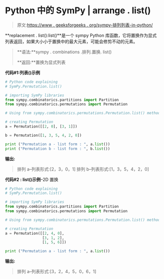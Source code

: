 # Python 中的 SymPy | arrange . list()

> 原文:[https://www . geeksforgeeks . org/sympy-排列列表-in-python/](https://www.geeksforgeeks.org/sympy-permutation-list-in-python/)

**replacement . list():list()**是一个 sympy Python 库函数，它将置换作为显式列表返回，如果大小小于置换中的最大元素，可能会修剪不动的元素。

> **语法:**sympy . combinations .排列.置换. list()
> 
> **返回:**置换为显式列表

**代码#1:列表()示例**

```py
# Python code explaining
# SymPy.Permutation.list()

# importing SymPy libraries
from sympy.combinatorics.partitions import Partition
from sympy.combinatorics.permutations import Permutation

# Using from sympy.combinatorics.permutations.Permutation.list() method 

# creating Permutation
a = Permutation([[2, 0], [3, 1]])

b = Permutation([1, 3, 5, 4, 2, 0])

print ("Permutation a - list form : ", a.list())
print ("Permutation b - list form : ", b.list())
```

**输出:**

> 排列 a–列表形式:[2，3，0，1]
> 排列 b–列表形式:[1，3，5，4，2，0]

**代码#2 : list()示例**–2D 置换

```py
# Python code explaining
# SymPy.Permutation.list()

# importing SymPy libraries
from sympy.combinatorics.partitions import Partition
from sympy.combinatorics.permutations import Permutation

# Using from sympy.combinatorics.permutations.Permutation.list() method 

# creating Permutation
a = Permutation([[2, 4, 0], 
                 [3, 1, 2],
                 [1, 5, 6]])

print ("Permutation a - list form : ", a.list())
```

**输出:**

> 排列 a–列表形式:[3，2，4，5，0，6，1]